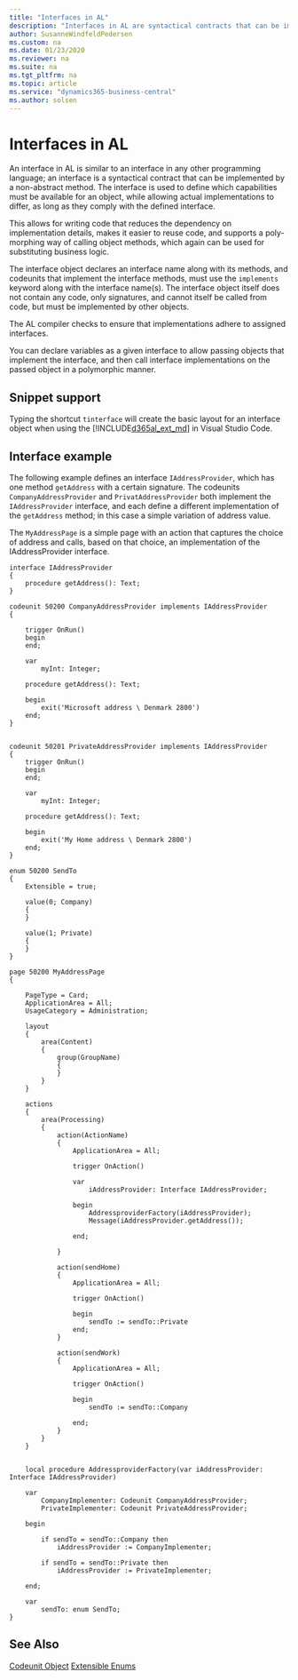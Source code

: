 ```yaml
---
title: "Interfaces in AL"
description: "Interfaces in AL are syntactical contracts that can be implemented by a non-abstract method."
author: SusanneWindfeldPedersen
ms.custom: na
ms.date: 01/23/2020
ms.reviewer: na
ms.suite: na
ms.tgt_pltfrm: na
ms.topic: article
ms.service: "dynamics365-business-central"
ms.author: solsen
---
```


# Interfaces in AL

An interface in AL is similar to an interface in any other programming language; an interface is a syntactical contract that can be implemented by a non-abstract method. The interface is used to define which capabilities must be available for an object, while allowing actual implementations to differ, as long as they comply with the defined interface.

This allows for writing code that reduces the dependency on implementation details, makes it easier to reuse code, and supports a poly-morphing way of calling object methods, which again can be used for substituting business logic.

The interface object declares an interface name along with its methods, and codeunits that implement the interface methods, must use the `implements` keyword along with the interface name(s). The interface object itself does not contain any code, only signatures, and cannot itself be called from code, but must be implemented by other objects.
 
The AL compiler checks to ensure that implementations adhere to assigned interfaces.

You can declare variables as a given interface to allow passing objects that implement the interface, and then call interface implementations on the passed object in a polymorphic manner.

## Snippet support
Typing the shortcut `tinterface` will create the basic layout for an interface object when using the [!INCLUDE[d365al_ext_md](../includes/d365al_ext_md.md)] in Visual Studio Code.


## Interface example

The following example defines an interface `IAddressProvider`, which has one method `getAddress` with a certain signature. The codeunits `CompanyAddressProvider` and `PrivatAddressProvider` both implement the `IAddressProvider` interface, and each define a different implementation of the `getAddress` method; in this case a simple variation of address value.

The `MyAddressPage` is a simple page with an action that captures the choice of address and calls, based on that choice, an implementation of the IAddressProvider interface.

```
interface IAddressProvider 
{ 
    procedure getAddress(): Text; 
} 

codeunit 50200 CompanyAddressProvider implements IAddressProvider 
{ 

    trigger OnRun() 
    begin 
    end; 

    var 
        myInt: Integer; 

    procedure getAddress(): Text; 

    begin 
        exit('Microsoft address \ Denmark 2800') 
    end; 
} 


codeunit 50201 PrivateAddressProvider implements IAddressProvider 
{ 
    trigger OnRun() 
    begin 
    end; 

    var 
        myInt: Integer; 

    procedure getAddress(): Text; 

    begin 
        exit('My Home address \ Denmark 2800') 
    end; 
} 

enum 50200 SendTo
{
    Extensible = true;

    value(0; Company)
    {
    }

    value(1; Private)
    {
    }
}

page 50200 MyAddressPage
{

    PageType = Card;
    ApplicationArea = All;
    UsageCategory = Administration;

    layout
    {
        area(Content)
        {
            group(GroupName)
            {
            }
        }
    }

    actions
    {
        area(Processing)
        {
            action(ActionName)
            {
                ApplicationArea = All;

                trigger OnAction()

                var
                    iAddressProvider: Interface IAddressProvider;

                begin
                    AddressproviderFactory(iAddressProvider);
                    Message(iAddressProvider.getAddress());

                end;

            }

            action(sendHome)
            {
                ApplicationArea = All;

                trigger OnAction()

                begin
                    sendTo := sendTo::Private
                end;
            }

            action(sendWork)
            {
                ApplicationArea = All;

                trigger OnAction()

                begin
                    sendTo := sendTo::Company

                end;
            }
        }
    }


    local procedure AddressproviderFactory(var iAddressProvider: Interface IAddressProvider)

    var
        CompanyImplementer: Codeunit CompanyAddressProvider;
        PrivateImplementer: Codeunit PrivateAddressProvider;

    begin

        if sendTo = sendTo::Company then
            iAddressProvider := CompanyImplementer;

        if sendTo = sendTo::Private then
            iAddressProvider := PrivateImplementer;

    end;

    var
        sendTo: enum SendTo;
}
```

## See Also

[Codeunit Object](devenv-codeunit-object.md)
[Extensible Enums](devenv-extensible-enums.md)  